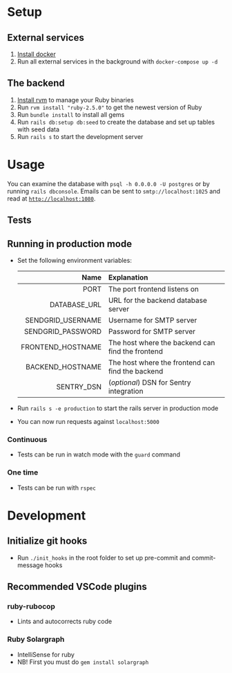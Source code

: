 # Setup

## External services

1.  [Install docker](https://docs.docker.com/engine/installation/)
2.  Run all external services in the background with `docker-compose up -d`

## The backend

1.  [Install rvm](https://rvm.io/) to manage your Ruby binaries
2.  Run `rvm install "ruby-2.5.0"` to get the newest version of Ruby
3.  Run `bundle install` to install all gems
4.  Run `rails db:setup db:seed` to create the database and set up tables with seed data
5.  Run `rails s` to start the development server

# Usage

You can examine the database with `psql -h 0.0.0.0 -U postgres` or by running `rails dbconsole`. Emails can be sent to `smtp://localhost:1025` and read at [`http://localhost:1080`](http://localhost:1080).

## Tests

## Running in production mode

- Set the following environment variables:

  |              Name | Explanation                                      |
  | ----------------: | :----------------------------------------------- |
  |              PORT | The port frontend listens on                     |
  |      DATABASE_URL | URL for the backend database server              |
  | SENDGRID_USERNAME | Username for SMTP server                         |
  | SENDGRID_PASSWORD | Password for SMTP server                         |
  | FRONTEND_HOSTNAME | The host where the backend can find the frontend |
  |  BACKEND_HOSTNAME | The host where the frontend can find the backend |
  |        SENTRY_DSN | (_optional_) DSN for Sentry integration          |

- Run `rails s -e production` to start the rails server in production mode
- You can now run requests against `localhost:5000`

### Continuous

- Tests can be run in watch mode with the `guard` command

### One time

- Tests can be run with `rspec`

# Development

## Initialize git hooks

- Run `./init_hooks` in the root folder to set up pre-commit and commit-message hooks

## Recommended VSCode plugins

### ruby-rubocop

- Lints and autocorrects ruby code

### Ruby Solargraph

- IntelliSense for ruby
- NB! First you must do `gem install solargraph`
